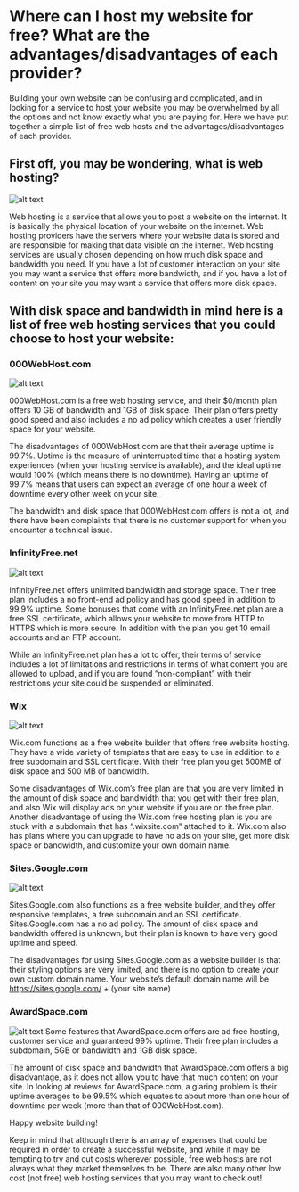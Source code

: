# Where can I host my website for free? What are the advantages/disadvantages of each provider?

Building your own website can be confusing and complicated, and in looking for a service to host your website you may be overwhelmed by all the options and not know exactly what you are paying for. Here we have put together a simple list of free web hosts and the advantages/disadvantages of each provider.

## First off, you may be wondering, what is web hosting?
![alt text](https://www.website.com/img/skin/what_is_web_hosting.jpg)

Web hosting is a service that allows you to post a website on the internet. It is basically the physical location of your website on the internet. Web hosting providers have the servers where your website data is stored and are responsible for making that data visible on the internet. Web hosting services are usually chosen depending on how much disk space and bandwidth you need. If you have a lot of customer interaction on your site you may want a service that offers more bandwidth, and if you have a lot of content on your site you may want a service that offers more disk space.  

## With disk space and bandwidth in mind here is a list of free web hosting services that you could choose to host your website:

### 000WebHost.com
![alt text](https://i.imgur.com/EFuno4u.png)

000WebHost.com is a free web hosting service, and their $0/month plan offers 10 GB of bandwidth and 1GB of disk space. Their plan offers pretty good speed and also includes a no ad policy which creates a user friendly space for your website.

The disadvantages of 000WebHost.com are that their average uptime is 99.7%. Uptime is the measure of uninterrupted time that a hosting system experiences (when your hosting service is available), and the ideal uptime would 100% (which means there is no downtime). Having an uptime of 99.7% means that users can expect an average of one hour a week of downtime every other week on your site.

The bandwidth and disk space that 000WebHost.com offers is not a lot, and there have been complaints that there is no customer support for when you encounter a technical issue. 

### InfinityFree.net

![alt text](https://dt2sdf0db8zob.cloudfront.net/wp-content/uploads/2019/08/AwesomeScreenshot-infinityfree-net-2019-08-18_8_28.png)

InfinityFree.net offers unlimited bandwidth and storage space. Their free plan includes a no front-end ad policy and has good speed in addition to 99.9% uptime. Some bonuses that come with an InfinityFree.net plan are a free SSL certificate, which allows your website to move from HTTP to HTTPS which is more secure. In addition with the plan you get 10 email accounts and an FTP account.

While an InfinityFree.net plan has a lot to offer, their terms of service includes a lot of limitations and restrictions in terms of what content you are allowed to upload, and if you are found “non-compliant” with their restrictions your site could be suspended or eliminated. 

### Wix
![alt text](https://static.wixstatic.com/media/9a25f2_defd3573480348009e8a0c08889ad54c~mv2.png/v1/fill/w_600,h_315,al_c/9a25f2_defd3573480348009e8a0c08889ad54c~mv2.png)

Wix.com functions as a free website builder that offers free website hosting. They have a wide variety of templates that are easy to use in addition to a free subdomain and SSL certificate. With their free plan you get 500MB of disk space and 500 MB of bandwidth. 

Some disadvantages of Wix.com’s free plan are that you are very limited in the amount of disk space and bandwidth that you get with their free plan, and also Wix will display ads on your website if you are on the free plan. Another disadvantage of using the Wix.com free hosting plan is you are stuck with a subdomain that has “.wixsite.com” attached to it.  Wix.com also has plans where you can upgrade to have no ads on your site, get more disk space or bandwidth, and customize your own domain name. 


### Sites.Google.com
![alt text](https://lh3.googleusercontent.com/azzHvTr8LLqk9fVWEUBbmHPRSnCAsfEkAkVhRZRRrEU7avOIapNnUH3KiD6QgJqvUFbxQTBy6pE=w640-h400-e365)

Sites.Google.com also functions as a free website builder, and they offer responsive templates, a free subdomain and an SSL certificate. Sites.Google.com has a no ad policy. The amount of disk space and bandwidth offered is unknown, but their plan is known to have very good uptime and speed. 

The disadvantages for using Sites.Google.com as a website builder is that their styling options are very limited, and there is no option to create your own custom domain name. Your website’s default domain name will be https://sites.google.com/ + (your site name)

### AwardSpace.com
![alt text](https://syntaxxx.com/wp-content/uploads/2020/03/Awardspace-1024x491.png)
Some features that AwardSpace.com offers are ad free hosting, customer service and guaranteed 99% uptime. Their free plan includes a subdomain, 5GB or bandwidth and 1GB disk space. 

The amount of disk space and bandwidth that AwardSpace.com offers a big disadvantage, as it does not allow you to have that much content on your site. In looking at reviews for AwardSpace.com, a glaring problem is their uptime averages to be 99.5% which equates to about more than one hour of downtime per week (more than that of 000WebHost.com).

Happy website building!

Keep in mind that although there is an array of expenses that could be required in order to create a successful website, and while it may be tempting to try and cut costs wherever possible, free web hosts are not always what they market themselves to be. There are also many other low cost (not free)  web hosting services that you may want to check out!
